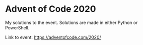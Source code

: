 # Advent of Code 2020

My solutions to the event. Solutions are made in either Python or PowerShell.

Link to event: https://adventofcode.com/2020/
